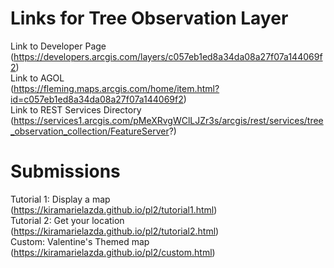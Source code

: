# Links for Tree Observation Layer
Link to Developer Page  
(https://developers.arcgis.com/layers/c057eb1ed8a34da08a27f07a144069f2)  
Link to AGOL  
(https://fleming.maps.arcgis.com/home/item.html?id=c057eb1ed8a34da08a27f07a144069f2)  
Link to REST Services Directory  
(https://services1.arcgis.com/pMeXRvgWClLJZr3s/arcgis/rest/services/tree_observation_collection/FeatureServer?)  

# Submissions
Tutorial 1: Display a map  
(https://kiramarielazda.github.io/pl2/tutorial1.html)  
Tutorial 2: Get your location  
(https://kiramarielazda.github.io/pl2/tutorial2.html)  
Custom: Valentine's Themed map  
(https://kiramarielazda.github.io/pl2/custom.html)
